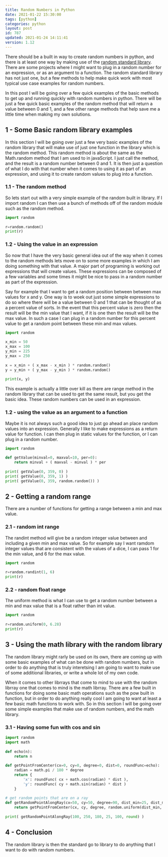 ```yaml
---
title: Random Numbers in Python
date: 2021-01-22 15:30:00
tags: [python]
categories: python
layout: post
id: 787
updated: 2021-01-24 14:11:41
version: 1.12
---
```


There should be a built in way to create random numbers in python, and there is at least one way by making use of the [random standard library](https://docs.python.org/3.7/library/random.html). There are some projects where I might want to plug in a random number for an expression, or as an argument to a function. The random standard library has not just one, but a few methods to help make quick work with most typical use case examples for random numbers.

In this post I will be going over a few quick examples of the basic methods to get up and running quickly with random numbers in python. There will be just a few quick basic examples of the random method that will return a value between 0 and 1, and a few other range methods that help save me a little time when making my own solutions.

<!-- more -->

## 1 - Some Basic random library examples

In this section I will be going over just a few very basic examples of the random library that will make use of just one function in the library which is the random method. This random method is about the same as the Math.random method that I am used to in javaScript. I just call the method, and the result is a random number between 0 and 1. It is then just a question of what I do with that number when it comes to using it as part of an expression, and using it to create random values to plug into a function.

### 1.1 - The random method

So lets start out with a very simple example of the random built in library. If I import random I can then use a bunch of methods off of the random module such as the random method.

```python
import random
 
r=random.random()
print(r)
```

### 1.2 - Using the value in an expression

So now that I have the very basic general idea out of the way when it comes to the random methods lets move on to some more examples in which I am doing something with that value. A major part of programing is working out expressions that will create values. These expressions can be composed of a few variables and some times it might be nice to pass in a random number as part of the expression.

Say for example that I want to get a random position between between max values for x and y. One way is to woek out just some simple expressions to do so where there will be a value between 0 and 1 that can be thought of as a percent value of sorts. In the event that this percent value is zero then the result will be the min value that I want, if it is one then the result will be the max value. In such a case I can plug in a random number for this percent value to get a random point between these min and max values.

```python
import random
 
x_min = 50
x_max = 100
y_min = 225
y_max = 250
 
x = x_min + ( x_max - x_min ) * random.random()
y = y_min + ( y_max - y_min ) * random.random()
 
print(x, y)
```

This example is actually a little over kill as there are range method in the random library that can be used to get the same result, but you get the basic idea. These random numbers can be used in an expression.

### 1.2 - using the value as an argument to a function

Maybe it is not always such a good idea to just go ahead an place random values into an expression. Generally I like to make expressions as a return value for function. I can then plug in static values for the function, or I can plug in a random number.

```python
import random
 
def getValue(minval=0, maxval=10, per=0):
    return minval + ( maxval - minval ) * per
 
print( getValue(0, 359, 0) )
print( getValue(0, 359, 1) )
print( getValue(0, 359, random.random()) )
```

## 2 - Getting a random range

There are a number of functions for getting a range between a min and max value.

### 2.1 - random int range

The randint method will give be a random integer value between and including a given min and max value. So for example say I want ramdom integer values that are consistent with the values of a dice, I can pass 1 for the min value, and 6 for the max value.

```python
import random
 
r=random.randint(1, 6)
print(r)
```

### 2.2 - random float range

The uniform method is what I can use to get a random number between a min and max value that is a float rather than int value.

```python
import random
 
r=random.uniform(0, 6.28)
print(r)
```

## 3 - Using the math library with the random library

The random library might rarly be used on its own, there are coming up with some basic examples of what can be done with random numbers, but in order to do anything that is truly interetsing I am going to want to make use of some additional libraries, or write a whole lot of my own code.

When it comes to other librrays that come to mind to use with the random librray one that comes to mind is the math librray. There are a few built in functions for doing some basic math operations such as the pow built in function, but in order to do anything really cool I am going to want at least a few basic math functions to work with. So in this section I will be going over some simple examples that make use of random numbers, and the math library.

### 3.1 - Having some fun with cos and sin

```python
import random
import math
 
def echo(n):
    return n
 
def getPointFromCenter(cx=0, cy=0, degree=0, dist=0, roundFunc=echo):
    radian = math.pi / 180 * degree
    return {
        'x': roundFunc( cx + math.cos(radian) * dist ),
        'y': roundFunc( cy + math.sin(radian) * dist )
    }
 
# get random points that are on a ray
def getRandomPointAlongRay(cx=50, cy=50, degree=90, dist_min=25, dist_max=50, roundFunc=echo):
    return getPointFromCenter(cx, cy, degree, random.uniform(dist_min, dist_max), roundFunc)
 
print( getRandomPointAlongRay(100, 250, 180, 25, 100, round) )
```

## 4 - Conclusion

The random library is then the standard go to library to do anything that I want to do with random numbers.
